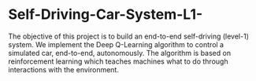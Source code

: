 # Self-Driving-Car-System-L1-
The objective of this  project is to build an end-to-end self-driving (level-1) system. We  implement the Deep Q-Learning algorithm to control a simulated car,  end-to-end, autonomously. The algorithm is based on reinforcement  learning which teaches machines what to do through interactions with  the environment.
